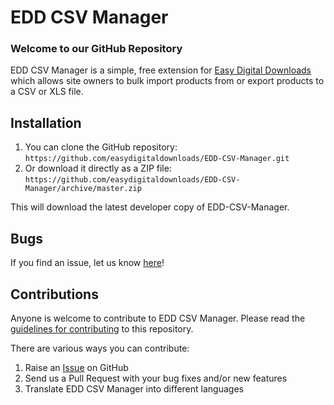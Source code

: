 # EDD CSV Manager #

### Welcome to our GitHub Repository

EDD CSV Manager is a simple, free extension for [Easy Digital Downloads](http://easydigitaldownloads.com/) which allows site owners to bulk import products from or export products to a CSV or XLS file.

## Installation ##

1. You can clone the GitHub repository: `https://github.com/easydigitaldownloads/EDD-CSV-Manager.git`
2. Or download it directly as a ZIP file: `https://github.com/easydigitaldownloads/EDD-CSV-Manager/archive/master.zip`

This will download the latest developer copy of EDD-CSV-Manager.

## Bugs ##
If you find an issue, let us know [here](https://github.com/easydigitaldownloads/EDD-CSV-Manager/issues?state=open)!

## Contributions ##
Anyone is welcome to contribute to EDD CSV Manager. Please read the [guidelines for contributing](https://github.com/easydigitaldownloads/EDD-CSV-Manager/blob/master/CONTRIBUTING.md) to this repository.

There are various ways you can contribute:

1. Raise an [Issue](https://github.com/easydigitaldownloads/EDD-CSV-Manager/issues) on GitHub
2. Send us a Pull Request with your bug fixes and/or new features
3. Translate EDD CSV Manager into different languages
